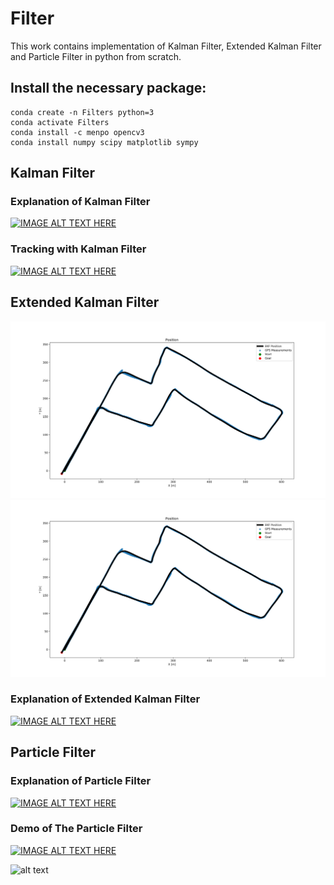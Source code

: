 # Filter

This work contains implementation of Kalman Filter, Extended Kalman Filter and Particle Filter in python from scratch.

## Install the necessary package:


```
conda create -n Filters python=3
conda activate Filters
conda install -c menpo opencv3
conda install numpy scipy matplotlib sympy
```

## Kalman Filter

### Explanation of Kalman Filter
[![IMAGE ALT TEXT HERE](https://img.youtube.com/vi/jn8vQSEGmuM/0.jpg)](https://www.youtube.com/watch?v=jn8vQSEGmuM)


### Tracking with Kalman Filter
[![IMAGE ALT TEXT HERE](https://img.youtube.com/vi/7ID1BhO4DEU/0.jpg)](https://www.youtube.com/watch?v=7ID1BhO4DEU)


## Extended Kalman Filter
![Alt text](src/images/EKF.svg?sanitize=true)
<img src="src/images/EKF.svg?sanitize=true">


### Explanation of Extended Kalman Filter
[![IMAGE ALT TEXT HERE](https://img.youtube.com/vi/0M8R0IVdLOI/0.jpg)](https://www.youtube.com/watch?v=0M8R0IVdLOI)


## Particle Filter

### Explanation of Particle Filter
[![IMAGE ALT TEXT HERE](https://img.youtube.com/vi/7Z9fEpJOJdc/0.jpg)](https://www.youtube.com/watch?v=7Z9fEpJOJdc)
### Demo of The Particle Filter
[![IMAGE ALT TEXT HERE](https://img.youtube.com/vi/TKCyAz063Yc/0.jpg)](https://www.youtube.com/watch?v=TKCyAz063Yc)


![alt text](https://img.shields.io/badge/license-BSD-blue.svg)
